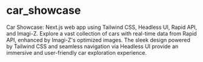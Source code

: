 # car_showcase
Car Showcase: Next.js web app using Tailwind CSS, Headless UI, Rapid API, and Imagi-Z. Explore a vast collection of cars with real-time data from Rapid API, enhanced by Imagi-Z's optimized images. The sleek design powered by Tailwind CSS and seamless navigation via Headless UI provide an immersive and user-friendly car exploration experience.
